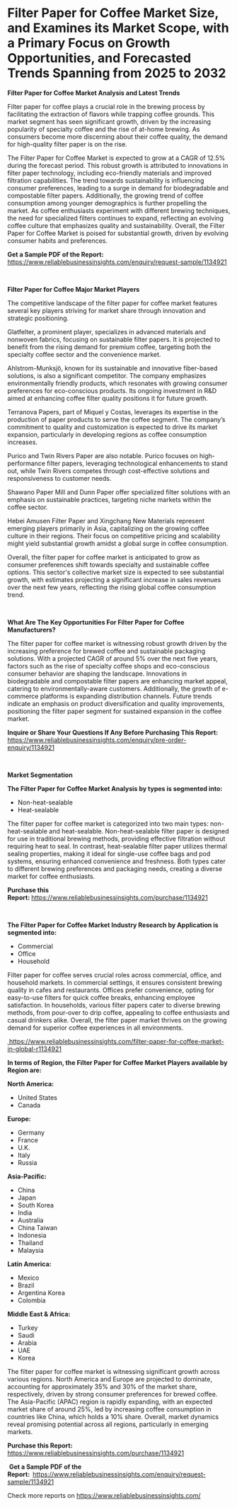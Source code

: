 <p><h1>Filter Paper for Coffee Market Size, and Examines its Market Scope, with a Primary Focus on Growth Opportunities, and Forecasted Trends Spanning from 2025 to 2032</h1></p><p><strong>Filter Paper for Coffee Market Analysis and Latest Trends</strong></p>
<p><p>Filter paper for coffee plays a crucial role in the brewing process by facilitating the extraction of flavors while trapping coffee grounds. This market segment has seen significant growth, driven by the increasing popularity of specialty coffee and the rise of at-home brewing. As consumers become more discerning about their coffee quality, the demand for high-quality filter paper is on the rise.</p><p>The Filter Paper for Coffee Market is expected to grow at a CAGR of 12.5% during the forecast period. This robust growth is attributed to innovations in filter paper technology, including eco-friendly materials and improved filtration capabilities. The trend towards sustainability is influencing consumer preferences, leading to a surge in demand for biodegradable and compostable filter papers. Additionally, the growing trend of coffee consumption among younger demographics is further propelling the market. As coffee enthusiasts experiment with different brewing techniques, the need for specialized filters continues to expand, reflecting an evolving coffee culture that emphasizes quality and sustainability. Overall, the Filter Paper for Coffee Market is poised for substantial growth, driven by evolving consumer habits and preferences.</p></p>
<p><strong>Get a Sample PDF of the Report:&nbsp;</strong> <a href="https://www.reliablebusinessinsights.com/enquiry/request-sample/1134921?utm_campaign=2290&utm_medium=2&utm_source=Github&utm_content=ia&utm_term=04042025&utm_id=filter-paper-for-coffee">https://www.reliablebusinessinsights.com/enquiry/request-sample/1134921</a></p>
<p>&nbsp;</p>
<p><strong>Filter Paper for Coffee Major Market Players</strong></p>
<p><p>The competitive landscape of the filter paper for coffee market features several key players striving for market share through innovation and strategic positioning. </p><p>Glatfelter, a prominent player, specializes in advanced materials and nonwoven fabrics, focusing on sustainable filter papers. It is projected to benefit from the rising demand for premium coffee, targeting both the specialty coffee sector and the convenience market.</p><p>Ahlstrom-Munksjö, known for its sustainable and innovative fiber-based solutions, is also a significant competitor. The company emphasizes environmentally friendly products, which resonates with growing consumer preferences for eco-conscious products. Its ongoing investment in R&D aimed at enhancing coffee filter quality positions it for future growth.</p><p>Terranova Papers, part of Miquel y Costas, leverages its expertise in the production of paper products to serve the coffee segment. The company’s commitment to quality and customization is expected to drive its market expansion, particularly in developing regions as coffee consumption increases.</p><p>Purico and Twin Rivers Paper are also notable. Purico focuses on high-performance filter papers, leveraging technological enhancements to stand out, while Twin Rivers competes through cost-effective solutions and responsiveness to customer needs.</p><p>Shawano Paper Mill and Dunn Paper offer specialized filter solutions with an emphasis on sustainable practices, targeting niche markets within the coffee sector.</p><p>Hebei Amusen Filter Paper and Xingchang New Materials represent emerging players primarily in Asia, capitalizing on the growing coffee culture in their regions. Their focus on competitive pricing and scalability might yield substantial growth amidst a global surge in coffee consumption.</p><p>Overall, the filter paper for coffee market is anticipated to grow as consumer preferences shift towards specialty and sustainable coffee options. This sector's collective market size is expected to see substantial growth, with estimates projecting a significant increase in sales revenues over the next few years, reflecting the rising global coffee consumption trend.</p></p>
<p>&nbsp;</p>
<p><strong>What Are The Key Opportunities For Filter Paper for Coffee Manufacturers?</strong></p>
<p><p>The filter paper for coffee market is witnessing robust growth driven by the increasing preference for brewed coffee and sustainable packaging solutions. With a projected CAGR of around 5% over the next five years, factors such as the rise of specialty coffee shops and eco-conscious consumer behavior are shaping the landscape. Innovations in biodegradable and compostable filter papers are enhancing market appeal, catering to environmentally-aware customers. Additionally, the growth of e-commerce platforms is expanding distribution channels. Future trends indicate an emphasis on product diversification and quality improvements, positioning the filter paper segment for sustained expansion in the coffee market.</p></p>
<p><strong>Inquire or Share Your Questions If Any Before Purchasing This Report:</strong> <a href="https://www.reliablebusinessinsights.com/enquiry/pre-order-enquiry/1134921?utm_campaign=2290&utm_medium=2&utm_source=Github&utm_content=ia&utm_term=04042025&utm_id=filter-paper-for-coffee">https://www.reliablebusinessinsights.com/enquiry/pre-order-enquiry/1134921</a></p>
<p>&nbsp;</p>
<p><strong>Market Segmentation</strong></p>
<p><strong>The Filter Paper for Coffee Market Analysis by types is segmented into:</strong></p>
<p><ul><li>Non-heat-sealable</li><li>Heat-sealable</li></ul></p>
<p><p>The filter paper for coffee market is categorized into two main types: non-heat-sealable and heat-sealable. Non-heat-sealable filter paper is designed for use in traditional brewing methods, providing effective filtration without requiring heat to seal. In contrast, heat-sealable filter paper utilizes thermal sealing properties, making it ideal for single-use coffee bags and pod systems, ensuring enhanced convenience and freshness. Both types cater to different brewing preferences and packaging needs, creating a diverse market for coffee enthusiasts.</p></p>
<p><strong>Purchase this Report:&nbsp;</strong><a href="https://www.reliablebusinessinsights.com/purchase/1134921?utm_campaign=2290&utm_medium=2&utm_source=Github&utm_content=ia&utm_term=04042025&utm_id=filter-paper-for-coffee">https://www.reliablebusinessinsights.com/purchase/1134921</a></p>
<p>&nbsp;</p>
<p><strong>The Filter Paper for Coffee Market Industry Research by Application is segmented into:</strong></p>
<p><ul><li>Commercial</li><li>Office</li><li>Household</li></ul></p>
<p><p>Filter paper for coffee serves crucial roles across commercial, office, and household markets. In commercial settings, it ensures consistent brewing quality in cafes and restaurants. Offices prefer convenience, opting for easy-to-use filters for quick coffee breaks, enhancing employee satisfaction. In households, various filter papers cater to diverse brewing methods, from pour-over to drip coffee, appealing to coffee enthusiasts and casual drinkers alike. Overall, the filter paper market thrives on the growing demand for superior coffee experiences in all environments.</p></p>
<p><a href="https://www.reliablebusinessinsights.com/filter-paper-for-coffee-market-in-global-r1134921?utm_campaign=2290&utm_medium=2&utm_source=Github&utm_content=ia&utm_term=04042025&utm_id=filter-paper-for-coffee">&nbsp;https://www.reliablebusinessinsights.com/filter-paper-for-coffee-market-in-global-r1134921</a></p>
<p><strong>In terms of Region, the Filter Paper for Coffee Market Players available by Region are:</strong></p>
<p>
    <p> <strong> North America: </strong>
        <ul>
            <li>United States</li>
            <li>Canada</li>
        </ul>
        </p> 
    <p> <strong> Europe: </strong>
        <ul>
            <li>Germany</li>
            <li>France</li>
            <li>U.K.</li>
            <li>Italy</li>
            <li>Russia</li>
        </ul>
        </p> 
    <p> <strong> Asia-Pacific: </strong>
        <ul>
            <li>China</li>
            <li>Japan</li>
            <li>South Korea</li>
            <li>India</li>
            <li>Australia</li>
            <li>China Taiwan</li>
            <li>Indonesia</li>
            <li>Thailand</li>
            <li>Malaysia</li>
        </ul>
        </p> 
    <p> <strong> Latin America: </strong>
        <ul>
            <li>Mexico</li>
            <li>Brazil</li>
            <li>Argentina Korea</li>
            <li>Colombia</li>
        </ul>
        </p> 
    <p> <strong> Middle East & Africa: </strong>
        <ul>
            <li>Turkey</li>
            <li>Saudi</li>
            <li>Arabia</li>
            <li>UAE</li>
            <li>Korea</li>
        </ul>
    </p>
    </p>
<p><p>The filter paper for coffee market is witnessing significant growth across various regions. North America and Europe are projected to dominate, accounting for approximately 35% and 30% of the market share, respectively, driven by strong consumer preferences for brewed coffee. The Asia-Pacific (APAC) region is rapidly expanding, with an expected market share of around 25%, led by increasing coffee consumption in countries like China, which holds a 10% share. Overall, market dynamics reveal promising potential across all regions, particularly in emerging markets.</p></p>
<p><strong>Purchase this Report: </strong><a href="https://www.reliablebusinessinsights.com/purchase/1134921?utm_campaign=2290&utm_medium=2&utm_source=Github&utm_content=ia&utm_term=04042025&utm_id=filter-paper-for-coffee">https://www.reliablebusinessinsights.com/purchase/1134921</a></p>
<p>&nbsp;<strong>Get a Sample PDF of the Report:&nbsp;&nbsp;</strong><a href="https://www.reliablebusinessinsights.com/enquiry/request-sample/1134921?utm_campaign=2290&utm_medium=2&utm_source=Github&utm_content=ia&utm_term=04042025&utm_id=filter-paper-for-coffee">https://www.reliablebusinessinsights.com/enquiry/request-sample/1134921</a></p>
<p><strong></strong></p>
<p>Check more reports on <a href="https://www.reliablebusinessinsights.com/?utm_campaign=2290&utm_medium=2&utm_source=Github&utm_content=ia&utm_term=04042025&utm_id=filter-paper-for-coffee">https://www.reliablebusinessinsights.com/</a></p>